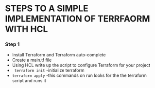# STEPS TO A SIMPLE IMPLEMENTATION OF TERRFAORM WITH HCL
### Step 1
- Install Terraform and Terraform auto-complete
- Create a main.tf file
- Using HCL write up the script to configure Terraform for your project
- ``` terraform init``` -initialize terraform 
- ``` terraform apply ``` -this commands on run looks for the the terraform script and runs it